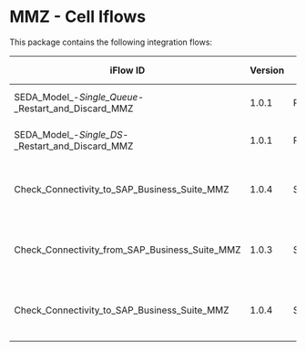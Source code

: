 # MMZ - Cell Iflows

This package contains the following integration flows:


<!-- IFLOW_TABLE_START -->
| iFlow ID      | Version | Sender        | Receiver      | Description                        | Details Link |
| ------------- | ------- | ------------- | ------------- | ---------------------------------- | ------------ |
| SEDA_Model_-_Single_Queue_-_Restart_and_Discard_MMZ | 1.0.1 | Postman | Dummy | Demo SEDA Iflow with JMS | [View Details](SEDA_Model_-_Single_Queue_-_Restart_and_Discard_MMZ-1.0.1/readme.md) |
| SEDA_Model_-_Single_DS_-_Restart_and_Discard_MMZ | 1.0.1 | Postman | Dummy | Demo SEDA Iflow with DS | [View Details](SEDA_Model_-_Single_DS_-_Restart_and_Discard_MMZ-1.0.1/readme.md) |
| Check_Connectivity_to_SAP_Business_Suite_MMZ | 1.0.4 | SAPCloudforCustomer | SAPERP | Check Connectivity with SAP Business Suite | [View Details](Check_Connectivity_to_SAP_Business_Suite_MMZ-1.0.4/readme.md) |
| Check_Connectivity_from_SAP_Business_Suite_MMZ | 1.0.3 | SAPERP | SAPCloudforCustomer | Check Connectivity with SAP Business Suite | [View Details](Check_Connectivity_from_SAP_Business_Suite_MMZ-1.0.3/readme.md) |
| Check_Connectivity_to_SAP_Business_Suite_MMZ | 1.0.4 | SAPCloudforCustomer | SAPERP | Check Connectivity with SAP Business Suite | [View Details](Check_Connectivity_to_SAP_Business_Suite_MMZ-1.0.4/readme.md) |
<!-- IFLOW_TABLE_END -->
